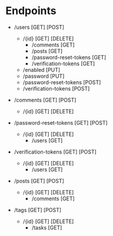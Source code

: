 # Endpoints
  - /users [GET] [POST]
    - /{id} [GET] [DELETE]
        - /comments [GET]
        - /posts [GET]
        - /password-reset-tokens [GET]
        - /verification-tokens [GET]
    - /enabled [PUT]
    - /password [PUT]
    - /password-reset-tokens [POST]
    - /verification-tokens [POST]

    
  - /comments [GET] [POST] 
    - /{id} [GET] [DELETE]


- /password-reset-tokens [GET] [POST]
  - /{id} [GET] [DELETE]
      - /users [GET]


- /verification-tokens [GET] [POST]
  - /{id} [GET] [DELETE]
      - /users [GET]


- /posts [GET] [POST]
  - /{id} [GET] [DELETE]
      - /comments [GET]
    
      
- /tags [GET] [POST]
  - /{id} [GET] [DELETE]
      - /tasks [GET]